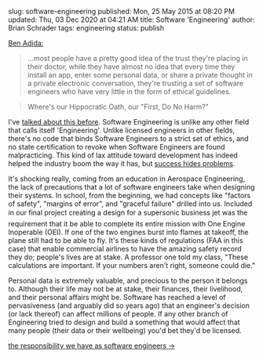slug: software-engineering
published: Mon, 25 May 2015 at 08:20 PM
updated: Thu, 03 Dec 2020 at 04:21 AM
title: Software 'Engineering'
author: Brian Schrader
tags: engineering
status: publish

[Ben Adida:](http://benlog.com/author/benadida/)

> ...most people have a pretty good idea of the trust they're placing in their doctor, while they have almost no idea that every time they install an app, enter some personal data, or share a private thought in a private electronic conversation, they're trusting a set of software engineers who have very little in the form of ethical guidelines.

> Where's our Hippocratic Oath, our "First, Do No Harm?"

I've [talked about this before][tw]. Software Engineering is unlike any other field that calls itself 'Engineering'. Unlike licensed engineers in other fields, there's no code that binds Software Engineers to a strict set of ethics, and no state certification to revoke when Software Engineers are found malpracticing. This kind of lax attitude toward development has indeed helped the industry boom the way it has, but [success hides problems][suc].

It's shocking really, coming from an education in Aerospace Engineering, the lack of precautions that a lot of software engineers take when designing their systems. In school, from the beginning, we had concepts like "factors of safety", "margins of error", and "graceful failure" drilled into us. Included in our final project &#151;creating a design for a supersonic business jet&#151; was the requirement that it be able to complete its entire mission with One Engine Inoperable (OEI). If one of the two engines burst into flames at takeoff, the plane still had to be able to fly. It's these kinds of regulations (FAA in this case) that enable commercial airlines to have the amazing safety record they do; people's lives are at stake. A professor one told my class, "These calculations are important. If your numbers aren't right, someone could die." 

Personal data is extremely valuable, and precious to the person it belongs to. Although their life may not be at stake, their finances, their livelihood, and their personal affairs might be. Software has reached a level of pervasiveness (and arguably did so years ago) that an engineer's decision (or lack thereof) can affect millions of people. If any other branch of Engineering tried to design and build a something that would affect that many people (their data or their wellbeing) you'd bet they'd be licensed. 

[the responsibility we have as software engineers &#8594;](http://benlog.com/2015/05/23/the-responsibility-we-have-as-software-engineers/)

[suc]: https://www.youtube.com/watch?v=k2h2lvhzMDc
[tw]: https://twitter.com/sonicrocketman/status/572466355682689024
